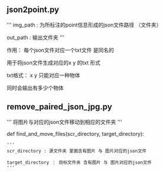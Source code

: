 
## json2point.py

'''
img_path : 为所标注的point信息形成的json文件路径 （文件夹）

out_path  : 输出文件夹
'''

作用： 每个json文件对应一个txt文件 是同名的 

用于将json文件生成对应的x y 的txt 形式

txt格式： x y  只能对应一种物体

同时会输出有多少个物体

## remove_paired_json_jpg.py

'''
将图片与对应的json文件移动到相应的文件夹
'''

def find_and_move_files(scr_directory, target_directory):
    
    '''
    scr_directory : 源文件夹 里面含有图片 与 图片对应的json文件

    target_directory ： 目标文件夹 含有图片 与 图片对应的json文件
    '''
